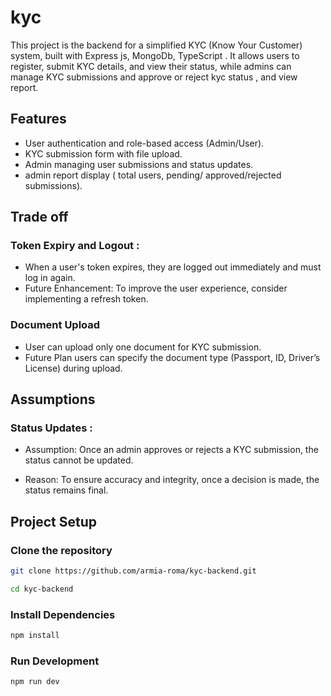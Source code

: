 # kyc

This project is the backend for a simplified KYC (Know Your Customer) system, built with Express js, MongoDb, TypeScript . It allows users to register, submit KYC details, and view their status, while admins can manage KYC submissions and approve or reject kyc status , and view report.

## Features

-   User authentication and role-based access (Admin/User).
-   KYC submission form with file upload.
-   Admin managing user submissions and status updates.
-   admin report display ( total users, pending/ approved/rejected submissions).

## Trade off

### Token Expiry and Logout :

-   When a user's token expires, they are logged out immediately and must log in again.
-   Future Enhancement: To improve the user experience, consider implementing a refresh token.

### Document Upload

-   User can upload only one document for KYC submission.
-   Future Plan users can specify the document type (Passport, ID, Driver’s License) during upload.

## Assumptions

### Status Updates :

-   Assumption: Once an admin approves or rejects a KYC submission, the status cannot be updated.

-   Reason: To ensure accuracy and integrity, once a decision is made, the status remains final.

## Project Setup

### Clone the repository

```sh
git clone https://github.com/armia-roma/kyc-backend.git
```

```sh
cd kyc-backend
```

### Install Dependencies

```sh
npm install
```

### Run Development

```sh
npm run dev
```
